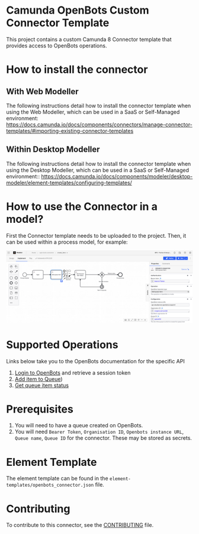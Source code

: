 # Camunda OpenBots Custom Connector Template
This project contains a custom Camunda 8 Connector template that provides access to OpenBots operations.

# How to install the connector

## With Web Modeller
The following instructions detail how to install the connector template when using the Web Modeller, which can be used in a SaaS or Self-Managed environment: https://docs.camunda.io/docs/components/connectors/manage-connector-templates/#importing-existing-connector-templates

## Within Desktop Modeller
The following instructions detail how to install the connector template when using the Desktop Modeller, which can be used in a SaaS or Self-Managed environment:: https://docs.camunda.io/docs/components/modeler/desktop-modeler/element-templates/configuring-templates/

# How to use the Connector in a model?
First the Connector template needs to be uploaded to the project. Then, it can be used within a process model, for example:

![Example operation properties](images/bpmn-cover.png)

# Supported Operations
Links below take you to the OpenBots documentation for the specific API
1. [Login to OpenBots](https://api.cloudserver.openbots.io/swagger/index.html) and retrieve a session token
2. [Add item to Queue](https://api.cloudserver.openbots.io/swagger/index.html))
3. [Get queue item status](https://api.cloudserver.openbots.io/swagger/index.html)

# Prerequisites
1. You will need to have a queue created on OpenBots.
2. You will need `Bearer Token`, `Organisation ID`, `Openbots instance URL`, `Queue name`, `Queue ID` for the connector. These may be stored as secrets.

# Element Template
The element template can be found in the `element-templates/openbots_connector.json` file.

# Contributing
To contribute to this connector, see the [CONTRIBUTING](CONTRIBUTING.md) file.
